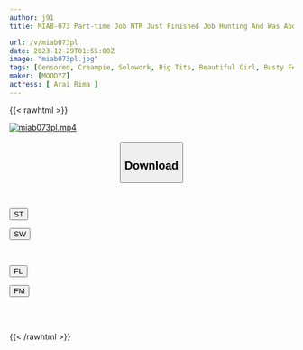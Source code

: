 ```yaml
---
author: j91
title: MIAB-073 Part-time Job NTR Just Finished Job Hunting And Was About To Graduate. Rima Arai, A Beautiful Big-breasted Girlfriend Who Was Sexually Harassed By The Convenience Store Manager She Hates And Developed A Sensitive Body Even During Her Part-time Job

url: /v/miab073pl
date: 2023-12-29T01:55:00Z
image: "miab073pl.jpg"
tags: [Censored, Creampie, Solowork, Big Tits, Beautiful Girl, Busty Fetish, Cuckold	]
maker: [MOODYZ]
actress: [ Arai Rima ]
---
```



{{< rawhtml >}}

<div class="video" data-videoid="vP7Jjz2qz8T4Vl8">
    <a href="javascript:;">
        <img src="/v/miab073pl/miab073pl.jpg" width="WIDTH" height="HEIGHT" alt="miab073pl.mp4" loading="lazy">
    </a>
</div>

<script type="text/javascript" src="https://j91.asia/asset/on-demand-st.js"></script>

<br>
  <link rel="stylesheet" href="https://j91.asia/asset/bs5.css">
  
  <center>
  <button class="btn btn-primary" type="button" data-bs-toggle="collapse" data-bs-target=".multi-collapse" aria-expanded="false" aria-controls="multiCollapseExample1 multiCollapseExample2"><h2>Download</h2></button></center>
</p>
<div class="row">
  <div class="col">
    <div class="collapse multi-collapse" id="multiCollapseExample1">
      <div class="card card-body">
	      	      <br>
<div class="buttons">  
<p><a href="https://streamtape.to/v/vP7Jjz2qz8T4Vl8" target="_blank"><button class="btn-hover color-3"><i class="fa fa-download"></i> ST</button></a></p>
<p><a href="https://flaswish.com/28kzasza93gz" target="_blank"><button class="btn-hover color-2"><i class="fa fa-download"></i> SW</button></a></p></div>
    </div>
  </div>
</div>
  <div class="col">
    <div class="collapse multi-collapse" id="multiCollapseExample2">
      <div class="card card-body">
	      <br>
<div class="buttons">
<p><a href="javascript:;" target="_blank"><button class="btn-hover color-9"><i class="fa fa-download"></i> FL</button></a></p>
<p><a href="javascript:;" target="_blank"><button class="btn-hover color-8"><i class="fa fa-download"></i> FM</button></a></p></div>
<br><br>
      </div>
    </div>
  </div>
</div>

{{< /rawhtml >}}
